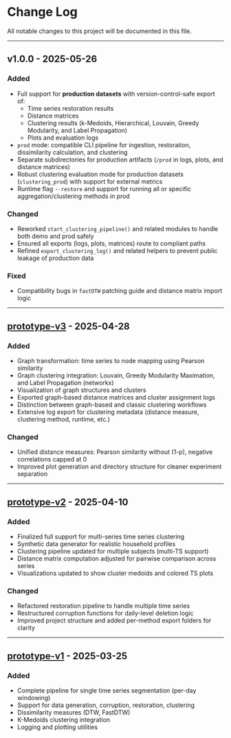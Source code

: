 # Change Log

All notable changes to this project will be documented in this file.

---

## v1.0.0 - 2025-05-26

### Added
- Full support for **production datasets** with version-control-safe export of:
  - Time series restoration results
  - Distance matrices
  - Clustering results (k-Medoids, Hierarchical, Louvain, Greedy Modularity, and Label Propagation)
  - Plots and evaluation logs
- `prod` mode: compatible CLI pipeline for ingestion, restoration, dissimilarity calculation, and clustering
- Separate subdirectories for production artifacts (`/prod` in logs, plots, and distance matrices)
- Robust clustering evaluation mode for production datasets (`clustering_prod`) with support for external metrics
- Runtime flag `--restore` and support for running all or specific aggregation/clustering methods in prod

### Changed
- Reworked `start_clustering_pipeline()` and related modules to handle both demo and prod safely
- Ensured all exports (logs, plots, matrices) route to compliant paths
- Refined `export_clustering_log()` and related helpers to prevent public leakage of production data

### Fixed
- Compatibility bugs in `fastDTW` patching guide and distance matrix import logic

---

## [prototype-v3](https://github.com/QuirkyCroissant/Multi-Scale-Time-Series-Clustering/tree/prototype-v3) - 2025-04-28

### Added
- Graph transformation: time series to node mapping using Pearson similarity
- Graph clustering integration: Louvain, Greedy Modularity Maximation, and Label Propagation (networkx)
- Visualization of graph structures and clusters
- Exported graph-based distance matrices and cluster assignment logs
- Distinction between graph-based and classic clustering workflows
- Extensive log export for clustering metadata (distance measure, clustering method, runtime, etc.)

### Changed
- Unified distance measures: Pearson similarity without (1-p), negative correlations capped at 0
- Improved plot generation and directory structure for cleaner experiment separation

---

## [prototype-v2](https://github.com/QuirkyCroissant/Multi-Scale-Time-Series-Clustering/tree/prototype-v2) - 2025-04-10

### Added
- Finalized full support for multi-series time series clustering
- Synthetic data generator for realistic household profiles
- Clustering pipeline updated for multiple subjects (multi-TS support)
- Distance matrix computation adjusted for pairwise comparison across series
- Visualizations updated to show cluster medoids and colored TS plots

### Changed
- Refactored restoration pipeline to handle multiple time series
- Restructured corruption functions for daily-level deletion logic
- Improved project structure and added per-method export folders for clarity

---

## [prototype-v1](https://github.com/QuirkyCroissant/Multi-Scale-Time-Series-Clustering/tree/prototype-v1) - 2025-03-25

### Added
- Complete pipeline for single time series segmentation (per-day windowing)
- Support for data generation, corruption, restoration, clustering
- Dissimilarity measures (DTW, FastDTW)
- K-Medoids clustering integration
- Logging and plotting utilities
